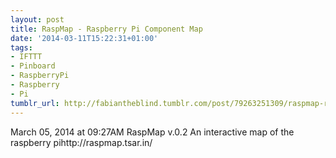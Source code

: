 ```yaml
---
layout: post
title: RaspMap - Raspberry Pi Component Map
date: '2014-03-11T15:22:31+01:00'
tags:
- IFTTT
- Pinboard
- RaspberryPi
- Raspberry
- Pi
tumblr_url: http://fabiantheblind.tumblr.com/post/79263251309/raspmap-raspberry-pi-component-map
---
```

March 05, 2014 at 09:27AM
RaspMap v.0.2
An interactive map of the raspberry pihttp://raspmap.tsar.in/
